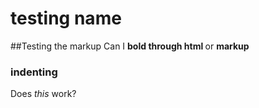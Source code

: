 # testing name

##Testing the markup
Can I <b>bold through html </b> or **markup**

### indenting
Does *this* work?

